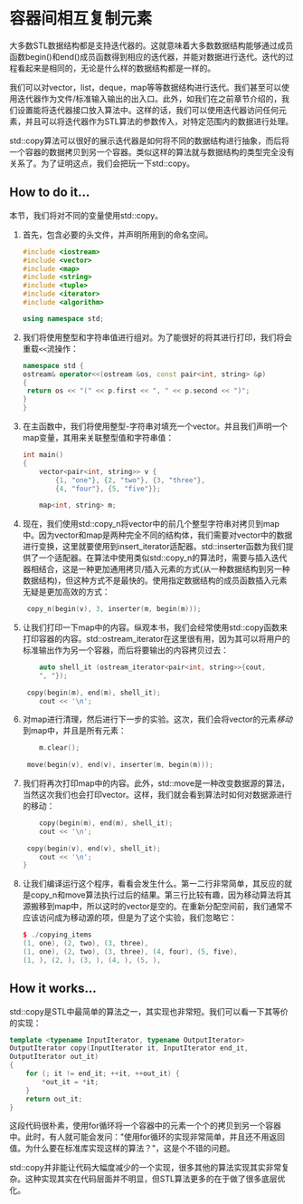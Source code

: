 # 容器间相互复制元素

大多数STL数据结构都是支持迭代器的。这就意味着大多数数据结构能够通过成员函数begin()和end()成员函数得到相应的迭代器，并能对数据进行迭代。迭代的过程看起来是相同的，无论是什么样的数据结构都是一样的。

我们可以对vector，list，deque，map等等数据结构进行迭代。我们甚至可以使用迭代器作为文件/标准输入输出的出入口。此外，如我们在之前章节介绍的，我们设置能将迭代器接口放入算法中。这样的话，我们可以使用迭代器访问任何元素，并且可以将迭代器作为STL算法的参数传入，对特定范围内的数据进行处理。

std::copy算法可以很好的展示迭代器是如何将不同的数据结构进行抽象，而后将一个容器的数据拷贝到另一个容器。类似这样的算法就与数据结构的类型完全没有关系了。为了证明这点，我们会把玩一下std::copy。

## How to do it...

本节，我们将对不同的变量使用std::copy。

1. 首先，包含必要的头文件，并声明所用到的命名空间。

   ```c++
   #include <iostream>
   #include <vector>
   #include <map>
   #include <string>
   #include <tuple>
   #include <iterator>
   #include <algorithm>

   using namespace std;
   ```

2. 我们将使用整型和字符串值进行组对。为了能很好的将其进行打印，我们将会重载`<<`流操作：

   ```c++
   namespace std {
   ostream& operator<<(ostream &os, const pair<int, string> &p)
   {
   	return os << "(" << p.first << ", " << p.second << ")";
   }
   }
   ```

3. 在主函数中，我们将使用整型-字符串对填充一个vector。并且我们声明一个map变量，其用来关联整型值和字符串值：

   ```c++
   int main()
   {
       vector<pair<int, string>> v {
           {1, "one"}, {2, "two"}, {3, "three"},
           {4, "four"}, {5, "five"}};
       
       map<int, string> m;
   ```

4. 现在，我们使用std::copy_n将vector中的前几个整型字符串对拷贝到map中。因为vector和map是两种完全不同的结构体，我们需要对vector中的数据进行变换，这里就要使用到insert_iterator适配器。std::inserter函数为我们提供了一个适配器。在算法中使用类似std::copy_n的算法时，需要与插入迭代器相结合，这是一种更加通用拷贝/插入元素的方式(从一种数据结构到另一种数据结构)，但这种方式不是最快的。使用指定数据结构的成员函数插入元素无疑是更加高效的方式：

   ```c++
   	copy_n(begin(v), 3, inserter(m, begin(m)));
   ```

5. 让我们打印一下map中的内容。纵观本书，我们会经常使用std::copy函数来打印容器的内容。std::ostream_iterator在这里很有用，因为其可以将用户的标准输出作为另一个容器，而后将要输出的内容拷贝过去：

   ```c++
       auto shell_it (ostream_iterator<pair<int, string>>{cout,
       ", "});
       
   	copy(begin(m), end(m), shell_it);
       cout << '\n';
   ```

6. 对map进行清理，然后进行下一步的实验。这次，我们会将vector的元素*移动*到map中，并且是所有元素：

   ```c++
       m.clear();
       
   	move(begin(v), end(v), inserter(m, begin(m)));
   ```

7. 我们将再次打印map中的内容。此外，std::move是一种改变数据源的算法，当然这次我们也会打印vector。这样，我们就会看到算法时如何对数据源进行的移动：

   ```c++
       copy(begin(m), end(m), shell_it);
       cout << '\n';
       
   	copy(begin(v), end(v), shell_it);
       cout << '\n';
   }
   ```

8. 让我们编译运行这个程序，看看会发生什么。第一二行非常简单，其反应的就是copy_n和move算法执行过后的结果。第三行比较有趣，因为移动算法将其源搬移到map中，所以这时的vector是空的。在重新分配空间前，我们通常不应该访问成为移动源的项，但是为了这个实验，我们忽略它：

   ```c++
   $ ./copying_items
   (1, one), (2, two), (3, three),
   (1, one), (2, two), (3, three), (4, four), (5, five),
   (1, ), (2, ), (3, ), (4, ), (5, ),
   ```

## How it works...

 std::copy是STL中最简单的算法之一，其实现也非常短。我们可以看一下其等价的实现：

```c++
template <typename InputIterator, typename OutputIterator>
OutputIterator copy(InputIterator it, InputIterator end_it,
OutputIterator out_it)
{
    for (; it != end_it; ++it, ++out_it) {
    	*out_it = *it;
    }
    return out_it;
}
```

这段代码很朴素，使用for循环将一个容器中的元素一个个的拷贝到另一个容器中。此时，有人就可能会发问："使用for循环的实现非常简单，并且还不用返回值。为什么要在标准库实现这样的算法？"，这是个不错的问题。

std::copy并非能让代码大幅度减少的一个实现，很多其他的算法实现其实非常复杂。这种实现其实在代码层面并不明显，但STL算法更多的在于做了很多底层优化。

